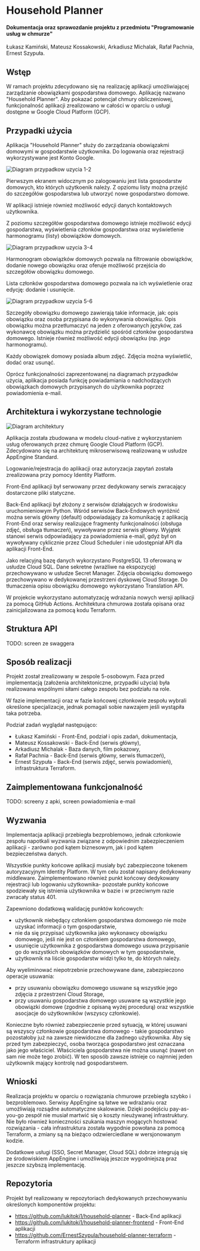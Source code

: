 # Household Planner

#### Dokumentacja oraz sprawozdanie projektu z przedmiotu "Programowanie usług w chmurze"

Łukasz Kamiński, Mateusz Kossakowski, Arkadiusz Michalak, Rafał Pachnia, Ernest Szypuła.

## Wstęp

W ramach projektu zdecydowano się na realizację aplikacji umożliwiającej zarządzanie obowiązkami gospodarstwa domowego.
Aplikację nazwano "Household Planner". Aby pokazać potencjał chmury obliczeniowej, funkcjonalność aplikacji zrealizowano
w całości w oparciu o usługi dostępne w Google Cloud Platform (GCP).

## Przypadki użycia

Aplikacja "Household Planner" służy do zarządzania obowiązakmi domowymi w gospodarstwie użytkownika. Do logowania oraz
rejestracji wykorzystywane jest Konto Google.

![Diagram przypadkow uzycia 1-2](./doc/final/use_case_1_2.png)

Pierwszym ekranem widocznym po zalogowaniu jest lista gospodarstw domowych, kto których użytkoenik należy. Z opziomu
listy można przejść do szczegółów gospodarstwa lub utworzyć nowe gospodarstwo domowe.

W aplikacji istnieje również możliwość edycji danych kontaktowych użytkownika.

Z poziomu szczegółów gospodarstwa domowego istnieje możliwość edycji gospodarstwa, wyświetlenia członków gospodarstwa
oraz wyświetlenie harmonogramu (listy) obowiązków domowych.

![Diagram przypadkow uzycia 3-4](./doc/final/use_case_3_4.png)

Harmonogram obowiązków domowych pozwala na filtrowanie obowiązków, dodanie nowego obowiązku oraz oferuje możliwość
przejścia do szczegółów obowiązku domowego.

Lista członków gospodarstwa domowego pozwala na ich wyświetlenie oraz edycję: dodanie i usunięcie.

![Diagram przypadkow uzycia 5-6](./doc/final/use_case_5_6.png)

Szczegóły obowiązku domowego zawierają takie informacje, jak: opis obowiązku oraz osoba przypisana do wykonywania
obowiązku. Opis obowiązku można przetłumaczyć na jeden z oferowanych języków, zaś wykonawcę obowiązku można przydzielić
spośród członków gospodarstwa domowego. Istnieje również możliwość edycji obowiązku (np. jego harmonogramu).

Każdy obowiązek domowy posiada album zdjęć. Zdjęcia można wyświetlić, dodać oraz usunąć.

Oprócz funkcjonalności zaprezentowanej na diagramach przypadków użycia, aplikacja posiada funkcję powiadamiania o
nadchodzących obowiązkach domowych przypisanych do użytkownika poprzez powiadomienia e-mail.

## Architektura i wykorzystane technologie

![Diagram architektury](./doc/final/architecture.png)

Aplikacja została zbudowana w modelu cloud-native z wykorzystaniem usług oferowanych przez chmurę Google Cloud
Platform (GCP). Zdecydowano się na architekturę mikroserwisową realizowaną w usłudze AppEngine Standard.

Logowanie/rejestracja do aplikacji oraz autoryzacja zapytań została zrealizowana przy pomocy Identity Platform.

Front-End aplikacji był serwowany przez dedykowany serwis zwracający dostarczone pliki statyczne.

Back-End aplikacji był złożony z serwisów działających w środowisku uruchomieniowym Python. Wśród serwisów Back-Endowych
wyróżnić można serwis główny (default) odpowiadający za komunikację z aplikacją Front-End oraz serwisy realizujące
fragmenty funkcjonalności (obsługa zdjęć, obsługa tłumaczeń), wywoływane przez serwis główny. Wyjątek stanowi serwis
odpowiadający za powiadomienia e-mail, gdyż był on wywoływany cyklicznie przez Cloud Scheduler i nie udostępniał API dla
aplikacji Front-End.

Jako relacyjną bazę danych wykorzystano PostgreSQL 13 oferowaną w usłudze Cloud SQL. Dane sekretne
(wrażliwe na ekspozycję) przechowywano w usłudze Secret Manager. Zdjęcia obowiązku domowego przechowywano w dedykowanej
przestrzeni dyskowej Cloud Storage. Do tłumaczenia opisu obowiązku domowego wykorzystano Translation API.

W projekcie wykorzystano automatyzację wdrażania nowych wersji aplikacji za pomocą GitHub Actions. Architektura chmurowa
została opisana oraz zainicjalizowana za pomocą kodu Terraform.

## Struktura API

TODO: screen ze swaggera

## Sposób realizacji

Projekt został zrealizowany w zespole 5-osobowym. Faza przed implementacją (założenia architektoniczne, przypadki
użycia) była realizowana wspólnymi siłami całego zespołu bez podziału na role.

W fazie implementacji oraz w fazie końcowej członkowie zespołu wybrali określone specjalizacje, jednak pomagali sobie
nawzajem jeśli wystąpiła taka potrzeba.

Podział zadań wyglądał następująco:

* Łukasz Kamiński - Front-End, podział i opis zadań, dokumentacja,
* Mateusz Kossakowski - Back-End (serwis główny),
* Arkadiusz Michalak - Baza danych, film pokazowy,
* Rafał Pachnia - Back-End (serwis główny, serwis tłumaczeń),
* Ernest Szypuła - Back-End (serwis zdjęć, serwis powiadomień), infrastruktura Terraform.

## Zaimplementowana funkcjonalność

TODO: screeny z apki, screen powiadomienia e-mail

## Wyzwania

Implementacja aplikacji przebiegła bezproblemowo, jednak członkowie zespołu napotkali wyzwania związane z odpowiednim
zabezpieczeniem aplikacji - zarówno pod kątem biznesowym, jak i pod kątem bezpieczeństwa danych.

Wszystkie punkty końcowe aplikacji musiały być zabezpieczone tokenem autoryzacyjnym Identity Platform. W tym celu został
napisany dedykowany middleware. Zaimplementowano również punkt końcowy dedykowany rejestracji lub logowaniu użytkownika-
pozostałe punkty końcowe spodziewały się istnienia użytkownika w bazie i w przeciwnym razie zwracały status 401.

Zapewniono dodatkową walidację punktów końcowych:

* użytkownik niebędący członkiem gospodarstwa domowego nie może uzyskać informacji o tym gospodarstwie,
* nie da się przypisać użytkownika jako wykonawcy obowiązku domowego, jeśli nie jest on członkiem gospodarstwa domowego,
* usunięcie użytkownika z gospodarstwa domowego usuwa przypisanie go do wszystkich obowiązków domowych w tym
  gospodarstwie,
* użytkownik na liście gospodarstw widzi tylko te, do których należy.

Aby wyeliminować niepotrzebnie przechowywane dane, zabezpieczono operacje usuwania:

* przy usuwaniu obowiązku domowego usuwane są wszystkie jego zdjęcia z przestrzeni Cloud Storage,
* przy usuwaniu gospodarstwa domowego usuwane są wszystkie jego obowiązki domowe (zgodnie z opisaną wyżej procedurą)
  oraz wszystkie asocjacje do użytkowników (wszyscy członkowie).

Konieczne było również zabezpieczenie przed sytuacją, w której usuwani są wszyscy członkowie gospodarstwa domowego -
takie gospodarstwo pozostałoby już na zawsze niewidoczne dla żadnego użytkownika. Aby się przed tym zabezpieczyć, osoba
tworząca gospodarstwo jest oznaczana jako jego właściciel. Właściciela gospodarstwa nie można usunąć (nawet on sam nie
może tego zrobić). W ten sposób zawsze istnieje co najmniej jeden użytkownik mający kontrolę nad gospodarstwem.

## Wnioski

Realizacja projektu w oparciu o rozwiązania chmurowe przebiegła szybko i bezproblemowo. Serwisy AppEngine są łatwe we
wdrażaniu oraz umożliwiają rozsądne automatyczne skalowanie. Dzięki podejściu pay-as-you-go zespół nie musiał martwić
się o koszty nieużywanej infrastruktury. Nie było również konieczności szukania maszyn mogących hostować rozwiązania -
cała infrastruktura została wygodnie powołana za pomocą Terraform, a zmiany są na bieżąco odzwierciedlane w
wersjonowanym kodzie.

Dodatkowe usługi (SSO, Secret Manager, Cloud SQL) dobrze integrują się ze środowiskiem AppEngine i umożliwiają jeszcze
wygodniejszą praz jeszcze szybszą implementację.

## Repozytoria

Projekt był realizowany w repozytoriach dedykowanych przechowywaniu określonych komponentów projektu:

* https://github.com/lukitoki1/household-planner - Back-End aplikacji
* https://github.com/lukitoki1/household-planner-frontend - Front-End aplikacji
* https://github.com/ErnestSzypula/household-planner-terraform - Terraform infrastruktury aplikacji

